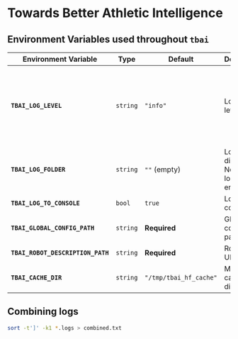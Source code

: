 # Towards Better Athletic Intelligence

## Environment Variables used throughout `tbai`

| Environment Variable | Type | Default | Description | Usage |
|---------------------|------|---------|-------------|-------|
| **`TBAI_LOG_LEVEL`** | `string` | `"info"` | Logging level | Log verbosity. Values: `"trace"`, `"debug"`, `"info"`, `"warn"`, `"error"`, `"critical"` |
| **`TBAI_LOG_FOLDER`** | `string` | `""` (empty) | Log file directory. No file logging if empty | Logs saved here if set |
| **`TBAI_LOG_TO_CONSOLE`** | `bool` | `true` | Log to console | Show logs in terminal |
| **`TBAI_GLOBAL_CONFIG_PATH`** | `string` | **Required** | Global config file path | Main YAML config file |
| **`TBAI_ROBOT_DESCRIPTION_PATH`** | `string` | **Required** | Robot URDF path | Robot model file |
| **`TBAI_CACHE_DIR`** | `string` | `"/tmp/tbai_hf_cache"` | Model cache directory | For downloaded models |

## Combining logs
```bash
sort -t']' -k1 *.logs > combined.txt
```